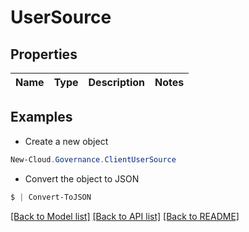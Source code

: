 # UserSource
## Properties

Name | Type | Description | Notes
------------ | ------------- | ------------- | -------------

## Examples

- Create a new object
```powershell
New-Cloud.Governance.ClientUserSource 
```

- Convert the object to JSON
```powershell
$ | Convert-ToJSON
```


[[Back to Model list]](../README.md#documentation-for-models) [[Back to API list]](../README.md#documentation-for-api-endpoints) [[Back to README]](../README.md)

